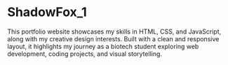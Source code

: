 # ShadowFox_1
This portfolio website showcases my skills in HTML, CSS, and JavaScript, along with my creative design interests. Built with a clean and responsive layout, it highlights my journey as a biotech student exploring web development, coding projects, and visual storytelling.
